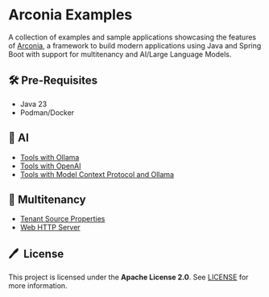 # Arconia Examples

A collection of examples and sample applications showcasing the features of
[Arconia](https://github.com/arconia-io/arconia), a framework to build modern
applications using Java and Spring Boot with support for multitenancy
and AI/Large Language Models.

## 🛠️ Pre-Requisites

* Java 23
* Podman/Docker

## 🤖 AI

- [Tools with Ollama](arconia-ai/tools-ollama/README.md)
- [Tools with OpenAI](arconia-ai/tools-openai/README.md)
- [Tools with Model Context Protocol and Ollama](arconia-ai/mcp-tools-ollama/README.md)

## 🏢 Multitenancy

- [Tenant Source Properties](arconia-multitenancy/tenant-source-properties)
- [Web HTTP Server](arconia-multitenancy/web-http-server)

## 🖊️&nbsp; License

This project is licensed under the **Apache License 2.0**. See [LICENSE](LICENSE) for more information.
